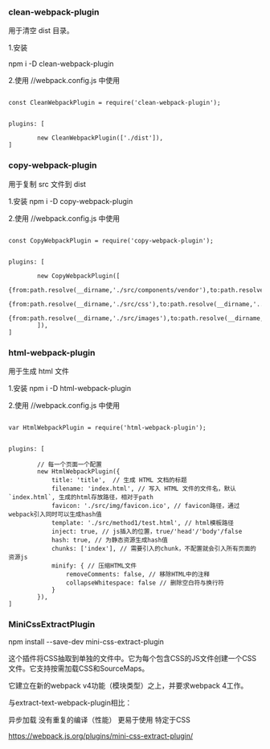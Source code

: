 
### clean-webpack-plugin

 用于清空 dist 目录。

1.安装

npm i -D clean-webpack-plugin


2.使用
//webpack.config.js 中使用
```

const CleanWebpackPlugin = require('clean-webpack-plugin');


plugins: [

	    new CleanWebpackPlugin(['./dist']),
]
```


###  copy-webpack-plugin

 用于复制 src 文件到 dist

1.安装
npm i -D copy-webpack-plugin

2.使用
//webpack.config.js 中使用

```

const CopyWebpackPlugin = require('copy-webpack-plugin');


plugins: [

	    new CopyWebpackPlugin([
          {from:path.resolve(__dirname,'./src/components/vendor'),to:path.resolve(__dirname,'../www/static/pc/vendor')},
          {from:path.resolve(__dirname,'./src/css'),to:path.resolve(__dirname,'../www/static/pc/css')},
          {from:path.resolve(__dirname,'./src/images'),to:path.resolve(__dirname,'../www/static/pc/images')},
        ]),
]
```


### html-webpack-plugin
 用于生成 html 文件

1.安装
npm i -D html-webpack-plugin

2.使用
//webpack.config.js 中使用

```

var HtmlWebpackPlugin = require('html-webpack-plugin');


plugins: [

		// 每一个页面一个配置
        new HtmlWebpackPlugin({
            title: 'title',  // 生成 HTML 文档的标题
            filename: 'index.html', // 写入 HTML 文件的文件名，默认 `index.html`, 生成的html存放路径，相对于path
            favicon: './src/img/favicon.ico', // favicon路径，通过webpack引入同时可以生成hash值
            template: './src/method1/test.html', // html模板路径
            inject: true, // js插入的位置，true/'head'/'body'/false
            hash: true, // 为静态资源生成hash值
            chunks: ['index'], // 需要引入的chunk，不配置就会引入所有页面的资源js
            minify: { // 压缩HTML文件
                removeComments: false, // 移除HTML中的注释
                collapseWhitespace: false // 删除空白符与换行符
            }
        }),
]
```


### MiniCssExtractPlugin

npm install --save-dev mini-css-extract-plugin

这个插件将CSS抽取到单独的文件中。它为每个包含CSS的JS文件创建一个CSS文件。它支持按需加载CSS和SourceMaps。

它建立在新的webpack v4功能（模块类型）之上，并要求webpack 4工作。

与extract-text-webpack-plugin相比：

异步加载
没有重复的编译（性能）
更易于使用
特定于CSS

https://webpack.js.org/plugins/mini-css-extract-plugin/






